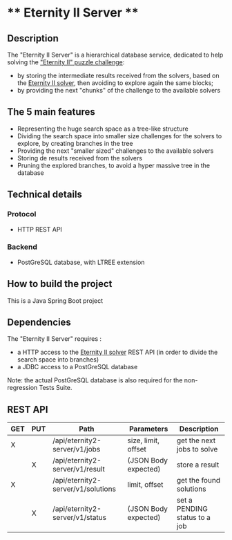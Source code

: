 #  ** Eternity II Server **

## Description

The "Eternity II Server" is a hierarchical database service, dedicated to help solving the ["Eternity II" puzzle challenge](https://en.wikipedia.org/wiki/Eternity_II_puzzle):
  - by storing the intermediate results received from the solvers, based on the [Eternity II solver](https://github.com/yfirmy/eternity2-solver), then avoiding to explore again the same blocks;
  - by providing the next "chunks" of the challenge to the available solvers

## The 5 main features

 - Representing the huge search space as a tree-like structure
 - Dividing the search space into smaller size challenges for the solvers to explore, by creating branches in the tree
 - Providing the next "smaller sized" challenges to the available solvers
 - Storing de results received from the solvers 
 - Pruning the explored branches, to avoid a hyper massive tree in the database
 
 ## Technical details
 
 ### Protocol
  - HTTP REST API
  
 ### Backend
  - PostGreSQL database, with LTREE extension
 
 ## How to build the project
 
 This is a Java Spring Boot project 
 
 ## Dependencies
  
 The "Eternity II Server" requires  :
  - a HTTP access to the [Eternity II solver](https://github.com/yfirmy/eternity2-solver) REST API (in order to divide the search space into branches)
  - a JDBC access to a PostGreSQL database
  
 Note: the actual PostGreSQL database is also required for the non-regression Tests Suite.
  
 ## REST API
 
 | GET | PUT |  Path                              | Parameters          | Description                    |
 |-----|-----|------------------------------------|---------------------|--------------------------------|
 | X   |     | /api/eternity2-server/v1/jobs      | size, limit, offset | get the next jobs to solve     |
 |     |  X  | /api/eternity2-server/v1/result    | (JSON Body expected) | store a result                |
 | X   |     | /api/eternity2-server/v1/solutions | limit, offset | get the found solutions       |
 |     |  X  | /api/eternity2-server/v1/status    | (JSON Body expected) | set a PENDING status to a job |
 


